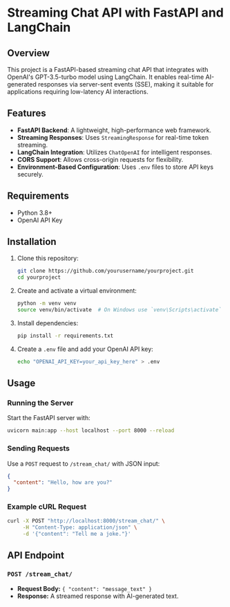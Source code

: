 # Streaming Chat API with FastAPI and LangChain

## Overview
This project is a FastAPI-based streaming chat API that integrates with OpenAI's GPT-3.5-turbo model using LangChain. It enables real-time AI-generated responses via server-sent events (SSE), making it suitable for applications requiring low-latency AI interactions.

## Features
- **FastAPI Backend**: A lightweight, high-performance web framework.
- **Streaming Responses**: Uses `StreamingResponse` for real-time token streaming.
- **LangChain Integration**: Utilizes `ChatOpenAI` for intelligent responses.
- **CORS Support**: Allows cross-origin requests for flexibility.
- **Environment-Based Configuration**: Uses `.env` files to store API keys securely.

## Requirements
- Python 3.8+
- OpenAI API Key

## Installation
1. Clone this repository:
   ```sh
   git clone https://github.com/yourusername/yourproject.git
   cd yourproject
   ```
2. Create and activate a virtual environment:
   ```sh
   python -m venv venv
   source venv/bin/activate  # On Windows use `venv\Scripts\activate`
   ```
3. Install dependencies:
   ```sh
   pip install -r requirements.txt
   ```
4. Create a `.env` file and add your OpenAI API key:
   ```sh
   echo "OPENAI_API_KEY=your_api_key_here" > .env
   ```

## Usage
### Running the Server
Start the FastAPI server with:
```sh
uvicorn main:app --host localhost --port 8000 --reload
```

### Sending Requests
Use a `POST` request to `/stream_chat/` with JSON input:
```json
{
  "content": "Hello, how are you?"
}
```

### Example cURL Request
```sh
curl -X POST "http://localhost:8000/stream_chat/" \
     -H "Content-Type: application/json" \
     -d '{"content": "Tell me a joke."}'
```

## API Endpoint
### `POST /stream_chat/`
- **Request Body:** `{ "content": "message_text" }`
- **Response:** A streamed response with AI-generated text.


